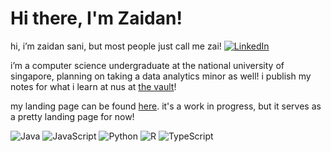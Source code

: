 <!--
**zaidansani/zaidansani** is a ✨ _special_ ✨ repository because its `README.md` (this file) appears on your GitHub profile.

Here are some ideas to get you started:

- 🔭 I’m currently working on ...
- 🌱 I’m currently learning ...
- 👯 I’m looking to collaborate on ...
- 🤔 I’m looking for help with ...
- 💬 Ask me about ...
- 📫 How to reach me: ...
- 😄 Pronouns: ...
- ⚡ Fun fact: ...
-->

# Hi there, I'm Zaidan!

hi, i’m zaidan sani, but most people just call me zai! [![LinkedIn](https://img.shields.io/badge/linkedin-%230077B5.svg?style=for-the-badge&logo=linkedin&logoColor=white)](https://linkedin.com/in/mzaidanbsani)

i’m a computer science undergraduate at the national university of singapore, planning on taking a data analytics minor as well! i publish my notes for what i learn at nus at [the vault](https://zaidansani.github.io/thevault)!

my landing page can be found [here](https://zaidansani.github.io/website). it's a work in progress, but it serves as a pretty landing page for now!

![Java](https://img.shields.io/badge/java-%23ED8B00.svg?style=for-the-badge&logo=openjdk&logoColor=white)
![JavaScript](https://img.shields.io/badge/javascript-%23323330.svg?style=for-the-badge&logo=javascript&logoColor=%23F7DF1E)
![Python](https://img.shields.io/badge/python-3670A0?style=for-the-badge&logo=python&logoColor=ffdd54)
![R](https://img.shields.io/badge/r-%23276DC3.svg?style=for-the-badge&logo=r&logoColor=white)
![TypeScript](https://img.shields.io/badge/typescript-%23007ACC.svg?style=for-the-badge&logo=typescript&logoColor=white)
